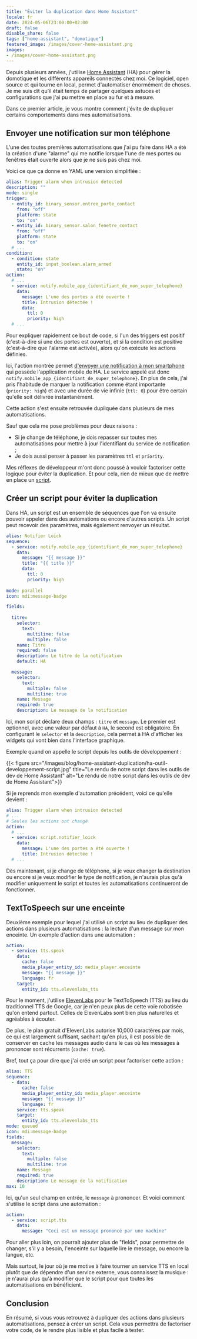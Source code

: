 ```yaml
---
title: "Éviter la duplication dans Home Assistant"
locale: fr
date: 2024-05-06T23:00:00+02:00
draft: false
disable_share: false
tags: ["home-assistant", "domotique"]
featured_image: /images/cover-home-assistant.png
images:
- /images/cover-home-assistant.png
---
```


Depuis plusieurs années, j'utilise [Home Assistant](https://www.home-assistant.io/)
(HA) pour gérer la domotique et les différents appareils connectés chez moi. Ce
logiciel, open source et qui tourne en local, permet d'automatiser énormément de
choses. Je me suis dit qu'il était temps de partager quelques astuces et
configurations que j'ai pu mettre en place au fur et à mesure.

Dans ce premier article, je vous montre comment j'évite de dupliquer certains
comportements dans mes automatisations.

## Envoyer une notification sur mon téléphone

L'une des toutes premières automatisations que j'ai pu faire dans HA a été la
création d'une "alarme" qui me notifie lorsque l'une de mes portes ou fenêtres
était ouverte alors que je ne suis pas chez moi.

Voici ce que ça donne en YAML une version simplifiée :

```yaml
alias: Trigger alarm when intrusion detected
description: ""
mode: single
trigger:
  - entity_id: binary_sensor.entree_porte_contact
    from: "off"
    platform: state
    to: "on"
  - entity_id: binary_sensor.salon_fenetre_contact
    from: "off"
    platform: state
    to: "on"
  # ...
condition:
  - condition: state
    entity_id: input_boolean.alarm_armed
    state: "on"
action:
  # ...
  - service: notify.mobile_app_{identifiant_de_mon_super_telephone}
    data:
      message: L'une des portes a été ouverte !
      title: Intrusion détectée !
      data:
        ttl: 0
        priority: high
  # ...
```

Pour expliquer rapidement ce bout de code, si l'un des triggers est positif
(c'est-à-dire si une des portes est ouverte), et si la condition est positive
(c'est-à-dire que l'alarme est activée), alors qu'on exécute les actions
définies.

Ici, l'action montrée permet [d'envoyer une notification à mon smartphone](https://www.home-assistant.io/integrations/notify/#companion-app-notifications)
qui possède l'application mobile de HA. Le service appelé est donc `notify.mobile_app_{identifiant_de_super_telephone}`.
En plus de cela, j'ai pris l'habitude de marquer la notification comme étant
importante (`priority: high`) et avec une durée de vie infinie (`ttl: 0`) pour
être certain qu'elle soit délivrée instantanément.

Cette action s'est ensuite retrouvée dupliquée dans plusieurs de mes
automatisations.

Sauf que cela me pose problèmes pour deux raisons :
- Si je change de téléphone, je dois repasser sur toutes mes automatisations
pour mettre à jour l'identifiant du service de notification ;
- Je dois aussi penser à passer les paramètres `ttl` et `priority`.

Mes réflexes de développeur m'ont donc poussé à vouloir factoriser cette
logique pour éviter la duplication. Et pour cela, rien de mieux que de mettre
en place un [script](https://www.home-assistant.io/integrations/script/).

## Créer un script pour éviter la duplication

Dans HA, un script est un ensemble de séquences que l'on va ensuite pouvoir
appeler dans des automations ou encore d'autres scripts. Un script peut
recevoir des paramètres, mais également renvoyer un résultat.

```yaml
alias: Notifier Loïck
sequence:
  - service: notify.mobile_app_{identifiant_de_mon_super_telephone}
    data:
      message: "{{ message }}"
      title: "{{ title }}"
      data:
        ttl: 0
        priority: high
        
mode: parallel
icon: mdi:message-badge

fields:
  
  titre:
    selector:
      text:
        multiline: false
        multiple: false
    name: Titre
    required: false
    description: Le titre de la notification
    default: HA

  message:
    selector:
      text:
        multiple: false
        multiline: true
    name: Message
    required: true
    description: Le message de la notification
```

Ici, mon script déclare deux champs : `titre` et `message`. Le premier est
optionnel, avec une valeur par défaut à `HA`, le second est obligatoire.
En configurant le `selector` et la `description`, cela permet à HA d'afficher
les widgets qui vont bien dans l'interface graphique.

Exemple quand on appelle le script depuis les outils de développement :

{{< figure src="/images/blog/home-assistant-duplication/ha-outil-developpement-script.jpg" title="Le rendu de notre script dans les outils de dev de Home Assistant" alt="Le rendu de notre script dans les outils de dev de Home Assistant">}}

Si je reprends mon exemple d'automation précédent, voici ce qu'elle devient :

```yaml
alias: Trigger alarm when intrusion detected
# ...
# Seules les actions ont changé
action:
  # ...
  - service: script.notifier_loick
    data:
      message: L'une des portes a été ouverte !
      title: Intrusion détectée !
  # ...
```

Dès maintenant, si je change de téléphone, si je veux changer la destination ou
encore si je veux modifier le type de notification, je n'aurais plus qu'à
modifier uniquement le script et toutes les automatisations continueront de
fonctionner.

## TextToSpeech sur une enceinte

Deuxième exemple pour lequel j'ai utilisé un script au lieu de dupliquer des
actions dans plusieurs automatisations : la lecture d'un message sur mon
enceinte. Un exemple d'action dans une automation :

```yaml
action:
  - service: tts.speak
    data:
      cache: false
      media_player_entity_id: media_player.enceinte
      message: "{{ message }}"
      language: fr
    target:
      entity_id: tts.elevenlabs_tts
```

Pour le moment, j'utilise [ElevenLabs](https://elevenlabs.io/) pour le
TextToSpeech (TTS) au lieu du traditionnel TTS de Google, car je n'en peux plus
de cette voie robotisée qu'on entend partout. Celles de ElevenLabs sont bien
plus naturelles et agréables à écouter.

De plus, le plan gratuit d'ElevenLabs autorise 10,000 caractères par mois, ce
qui est largement suffisant, sachant qu'en plus, il est possible de conserver
en cache les messages audio dans le cas où les messages à prononcer sont
récurrents (`cache: true`).

Bref, tout ça pour dire que j'ai créé un script pour factoriser cette action :

```yaml
alias: TTS
sequence:
  - data:
      cache: false
      media_player_entity_id: media_player.enceinte
      message: "{{ message }}"
      language: fr
    service: tts.speak
    target:
      entity_id: tts.elevenlabs_tts
mode: queued
icon: mdi:message-badge
fields:
  message:
    selector:
      text:
        multiple: false
        multiline: true
    name: Message
    required: true
    description: Le message de la notification
max: 10
```

Ici, qu'un seul champ en entrée, le `message` à prononcer. Et voici comment
s'utilise le script dans une automation :

```yaml
action:
  - service: script.tts
    data:
      message: "Ceci est un message prononcé par une machine"
```

Pour aller plus loin, on pourrait ajouter plus de "fields", pour permettre de
changer, s'il y a besoin, l'enceinte sur laquelle lire le message, ou encore la
langue, etc.

Mais surtout, le jour où je me motive à faire tourner un service TTS en local
plutôt que de dépendre d'un service externe, vous connaissez la musique : je
n'aurai plus qu'à modifier que le script pour que toutes les automatisations
en bénéficient.

## Conclusion

En résumé, si vous vous retrouvez à dupliquer des actions dans plusieurs
automatisations, pensez à créer un script. Cela vous permettra de factoriser
votre code, de le rendre plus lisible et plus facile à tester.
